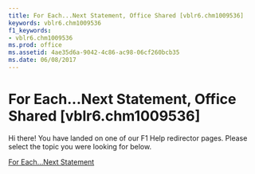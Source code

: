 ```yaml
---
title: For Each...Next Statement, Office Shared [vblr6.chm1009536]
keywords: vblr6.chm1009536
f1_keywords:
- vblr6.chm1009536
ms.prod: office
ms.assetid: 4ae35d6a-9042-4c86-ac98-06cf260bcb35
ms.date: 06/08/2017
---
```



# For Each...Next Statement, Office Shared [vblr6.chm1009536]

Hi there! You have landed on one of our F1 Help redirector pages. Please select the topic you were looking for below.

[For Each...Next Statement](http://msdn.microsoft.com/library/bbff57d3-3655-3426-02a1-ae6748736fb1%28Office.15%29.aspx)

